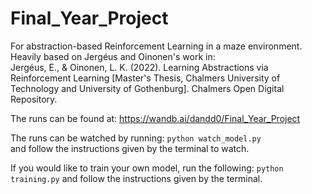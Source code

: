 # Final_Year_Project

For abstraction-based Reinforcement Learning in a maze environment. Heavily based on Jergéus and Oinonen's work in:   
Jergéus, E., & Oinonen, L. K. (2022). Learning Abstractions via Reinforcement Learning [Master's Thesis, Chalmers University of Technology and University of Gothenburg]. Chalmers Open Digital Repository. 

The runs can be found at:
https://wandb.ai/dandd0/Final_Year_Project

The runs can be watched by running:
`python watch_model.py`  
and follow the instructions given by the terminal to watch.

If you would like to train your own model, run the following:
`python training.py`
and follow the instructions given by the terminal.
